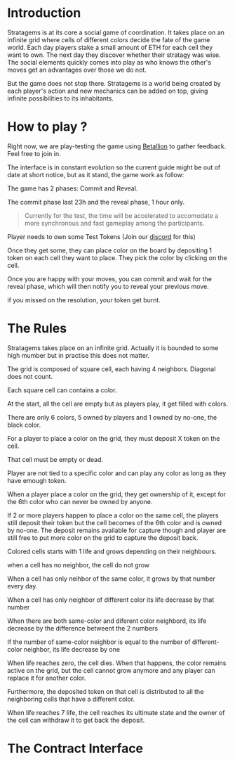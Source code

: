 # Introduction

Stratagems is at its core a social game of coordination. It takes place on an infinite grid where cells of different colors decide the fate of the game world. Each day players stake a small amount of ETH for each cell they want to own. The next day they discover whether their stratagy was wise. The social elements quickly comes into play as who knows the other's moves get an advantages over those we do not.

But the game does not stop there. Stratagems is a world being created by each player's action and new mechanics can be added on top, giving infinite possibilities to its inhabitants.

# How to play ?

Right now, we are play-testing the game using [Betallion](https://betallion.com/stratagems/join/tKbn9Mph) to gather feedback. Feel free to join in.

The interface is in constant evolution so the current guide might be out of date at short notice, but as it stand, the game work as follow:

The game has 2 phases: Commit and Reveal.

The commit phase last 23h and the reveal phase, 1 hour only.

> Currently for the test, the time will be accelerated to accomodate a more synchronous and fast gameplay among the participants.

Player needs to own some Test Tokens (Join our [discord](https://discord.gg/Qb4gr2ekfr) for this)

Once they get some, they can place color on the board by depositing 1 token on each cell they want to place. They pick the color by clicking on the cell.

Once you are happy with your moves, you can commit and wait for the reveal phase, which will then notify you to reveal your previous move.

if you missed on the resolution, your token get burnt.

# The Rules

Stratagems takes place on an infinite grid. Actually it is bounded to some high mumber but in practise this does not matter.

The grid is composed of square cell, each having 4 neighbors. Diagonal does not count.

Each square cell can contains a color.

At the start, all the cell are empty but as players play, it get filled  with colors.

There are only 6 colors, 5 owned by players and 1 owned by no-one, the black color.
 
For a player to place a color on the grid, they must deposit X token on the cell.

That cell must be empty or dead.

Player are not tied to a specific color and can play any color as long as they have emough token.

When a player place a color on the grid, they get ownership of it, except for the 6th color who can never be owned by anyone.

If 2 or more players happen to place a color on the same cell, the players still deposit their token but the cell becomes of the 6th color and is owned by no-one. The deposit remains available for capture though and player are still free to put more color on the grid to capture the deposit back.

Colored cells starts with 1 life and grows depending on their neighbours.

when a cell has no neighbor, the cell do not grow

When a cell has only neihbor of the same color, it grows by that number every day.

When a cell has only neighbor of different color its life decrease by that number

When there are both same-color and diferent color neighbord, its life decrease by the difference betweent the 2 numbers

If the number of same-color neighbor is equal to the number of different-color neighbor, its life decrease by one

When life reaches zero, the cell dies. When that happens, the color remains active on the grid, but the cell cannot grow anymore and any player can replace it for another color.

Furthermore, the deposited token on that cell is distributed to all the neighboring cells that have a different color.

When life reaches 7 life, the cell reaches its ultimate state and the owner of the cell can withdraw it to get back the deposit.



# The Contract Interface

